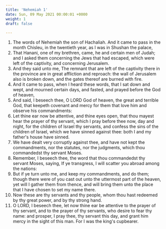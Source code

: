 ```yaml
---
title: 'Nehemiah 1'
date: Sun, 09 May 2021 00:00:01 +0000
weight: 1
draft: false
  
---
```


1. The words of Nehemiah the son of Hachaliah. And it came to pass in the month Chisleu, in the twentieth year, as I was in Shushan the palace,
2. That Hanani, one of my brethren, came, he and certain men of Judah; and I asked them concerning the Jews that had escaped, which were left of the captivity, and concerning Jerusalem.
3. And they said unto me, The remnant that are left of the captivity there in the province are in great affliction and reproach: the wall of Jerusalem also is broken down, and the gates thereof are burned with fire.
4. And it came to pass, when I heard these words, that I sat down and wept, and mourned certain days, and fasted, and prayed before the God of heaven,
5. And said, I beseech thee, O LORD God of heaven, the great and terrible God, that keepeth covenant and mercy for them that love him and observe his commandments:
6. Let thine ear now be attentive, and thine eyes open, that thou mayest hear the prayer of thy servant, which I pray before thee now, day and night, for the children of Israel thy servants, and confess the sins of the children of Israel, which we have sinned against thee: both I and my father's house have sinned.
7. We have dealt very corruptly against thee, and have not kept the commandments, nor the statutes, nor the judgments, which thou commandedst thy servant Moses.
8. Remember, I beseech thee, the word that thou commandedst thy servant Moses, saying, If ye transgress, I will scatter you abroad among the nations:
9. But if ye turn unto me, and keep my commandments, and do them; though there were of you cast out unto the uttermost part of the heaven, yet will I gather them from thence, and will bring them unto the place that I have chosen to set my name there.
10. Now these are thy servants and thy people, whom thou hast redeemed by thy great power, and by thy strong hand.
11. O LORD, I beseech thee, let now thine ear be attentive to the prayer of thy servant, and to the prayer of thy servants, who desire to fear thy name: and prosper, I pray thee, thy servant this day, and grant him mercy in the sight of this man. For I was the king's cupbearer.
